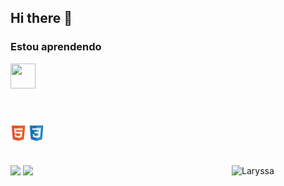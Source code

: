## Hi there 👋

### Estou aprendendo

<img loading="lazy" src = "https://cdn.jsdelivr.net/gh/devicons/devicon/icons/java/java-original.svg" width="40" height="40"/>

#
<div style="display: inline_block"><br>
  <img align="center" alt="Rafa-HTML" height="25" width="25" src="https://raw.githubusercontent.com/devicons/devicon/master/icons/html5/html5-original.svg">
  <img align="center" alt="Rafa-CSS" height="25" width="25" src="https://raw.githubusercontent.com/devicons/devicon/master/icons/css3/css3-original.svg">
</div> 

#   
<a href="https://www.linkedin.com/in/laryssa-patez-da-silva-6504a0199/" rel="nofollow"><img src="https://camo.githubusercontent.com/c00f87aeebbec37f3ee0857cc4c20b21fefde8a96caf4744383ebfe44a47fe3f/68747470733a2f2f696d672e736869656c64732e696f2f62616467652f2d4c696e6b6564496e2d2532333030373742353f7374796c653d666f722d7468652d6261646765266c6f676f3d6c696e6b6564696e266c6f676f436f6c6f723d7768697465" data-canonical-src="https://img.shields.io/badge/-LinkedIn-%230077B5?style=for-the-badge&amp;logo=linkedin&amp;logoColor=white" style="max-width: 100%;"></a>
<a href="mailto:contatolaryssapatez@gmail.com"><img src="https://camo.githubusercontent.com/927d6b3961fa048ff7303daf291cb5869dfa25018997cf8c1373c2f6a85b1458/68747470733a2f2f696d672e736869656c64732e696f2f62616467652f2d476d61696c2d2532333333333f7374796c653d666f722d7468652d6261646765266c6f676f3d676d61696c266c6f676f436f6c6f723d7768697465" data-canonical-src="https://img.shields.io/badge/-Gmail-%23333?style=for-the-badge&amp;logo=gmail&amp;logoColor=white" style="max-width: 100%;"></a>
<img align="right" alt="Laryssa" height="150" width="150" src="https://media.discordapp.net/attachments/1129211461479178343/1129216580648181780/hi.gif.gif?width=606&height=606">
